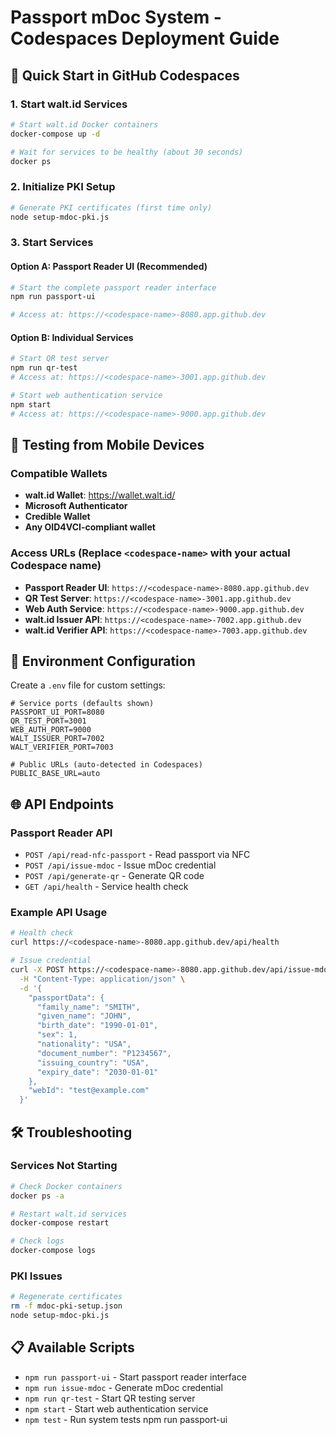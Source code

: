 # Passport mDoc System - Codespaces Deployment Guide

## 🚀 Quick Start in GitHub Codespaces

### 1. Start walt.id Services
```bash
# Start walt.id Docker containers
docker-compose up -d

# Wait for services to be healthy (about 30 seconds)
docker ps
```

### 2. Initialize PKI Setup
```bash
# Generate PKI certificates (first time only)
node setup-mdoc-pki.js
```

### 3. Start Services

#### Option A: Passport Reader UI (Recommended)
```bash
# Start the complete passport reader interface
npm run passport-ui

# Access at: https://<codespace-name>-8080.app.github.dev
```

#### Option B: Individual Services
```bash
# Start QR test server
npm run qr-test
# Access at: https://<codespace-name>-3001.app.github.dev

# Start web authentication service
npm start
# Access at: https://<codespace-name>-9000.app.github.dev
```

## 📱 Testing from Mobile Devices

### Compatible Wallets
- **walt.id Wallet**: https://wallet.walt.id/
- **Microsoft Authenticator**
- **Credible Wallet**
- **Any OID4VCI-compliant wallet**

### Access URLs (Replace `<codespace-name>` with your actual Codespace name)
- **Passport Reader UI**: `https://<codespace-name>-8080.app.github.dev`
- **QR Test Server**: `https://<codespace-name>-3001.app.github.dev`
- **Web Auth Service**: `https://<codespace-name>-9000.app.github.dev`
- **walt.id Issuer API**: `https://<codespace-name>-7002.app.github.dev`
- **walt.id Verifier API**: `https://<codespace-name>-7003.app.github.dev`

## 🔧 Environment Configuration

Create a `.env` file for custom settings:
```env
# Service ports (defaults shown)
PASSPORT_UI_PORT=8080
QR_TEST_PORT=3001
WEB_AUTH_PORT=9000
WALT_ISSUER_PORT=7002
WALT_VERIFIER_PORT=7003

# Public URLs (auto-detected in Codespaces)
PUBLIC_BASE_URL=auto
```

## 🌐 API Endpoints

### Passport Reader API
- `POST /api/read-nfc-passport` - Read passport via NFC
- `POST /api/issue-mdoc` - Issue mDoc credential
- `POST /api/generate-qr` - Generate QR code
- `GET /api/health` - Service health check

### Example API Usage
```bash
# Health check
curl https://<codespace-name>-8080.app.github.dev/api/health

# Issue credential
curl -X POST https://<codespace-name>-8080.app.github.dev/api/issue-mdoc \
  -H "Content-Type: application/json" \
  -d '{
    "passportData": {
      "family_name": "SMITH",
      "given_name": "JOHN",
      "birth_date": "1990-01-01",
      "sex": 1,
      "nationality": "USA",
      "document_number": "P1234567",
      "issuing_country": "USA",
      "expiry_date": "2030-01-01"
    },
    "webId": "test@example.com"
  }'
```

## 🛠️ Troubleshooting

### Services Not Starting
```bash
# Check Docker containers
docker ps -a

# Restart walt.id services
docker-compose restart

# Check logs
docker-compose logs
```

### PKI Issues
```bash
# Regenerate certificates
rm -f mdoc-pki-setup.json
node setup-mdoc-pki.js
```

## 📋 Available Scripts
- `npm run passport-ui` - Start passport reader interface
- `npm run issue-mdoc` - Generate mDoc credential
- `npm run qr-test` - Start QR testing server
- `npm start` - Start web authentication service
- `npm test` - Run system tests
npm run passport-ui